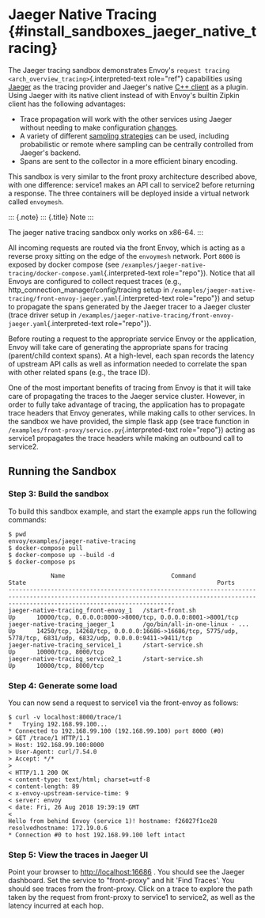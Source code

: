 Jaeger Native Tracing {#install_sandboxes_jaeger_native_tracing}
=====================

The Jaeger tracing sandbox demonstrates Envoy\'s
`request tracing <arch_overview_tracing>`{.interpreted-text role="ref"}
capabilities using [Jaeger](https://jaegertracing.io/) as the tracing
provider and Jaeger\'s native [C++
client](https://github.com/jaegertracing/jaeger-client-cpp) as a plugin.
Using Jaeger with its native client instead of with Envoy\'s builtin
Zipkin client has the following advantages:

-   Trace propagation will work with the other services using Jaeger
    without needing to make configuration
    [changes](https://github.com/jaegertracing/jaeger-client-go#zipkin-http-b3-compatible-header-propagation).
-   A variety of different [sampling
    strategies](https://www.jaegertracing.io/docs/sampling/#client-sampling-configuration)
    can be used, including probabilistic or remote where sampling can be
    centrally controlled from Jaeger\'s backend.
-   Spans are sent to the collector in a more efficient binary encoding.

This sandbox is very similar to the front proxy architecture described
above, with one difference: service1 makes an API call to service2
before returning a response. The three containers will be deployed
inside a virtual network called `envoymesh`.

::: {.note}
::: {.title}
Note
:::

The jaeger native tracing sandbox only works on x86-64.
:::

All incoming requests are routed via the front Envoy, which is acting as
a reverse proxy sitting on the edge of the `envoymesh` network. Port
`8000` is exposed by docker compose (see
`/examples/jaeger-native-tracing/docker-compose.yaml`{.interpreted-text
role="repo"}). Notice that all Envoys are configured to collect request
traces (e.g., http_connection_manager/config/tracing setup in
`/examples/jaeger-native-tracing/front-envoy-jaeger.yaml`{.interpreted-text
role="repo"}) and setup to propagate the spans generated by the Jaeger
tracer to a Jaeger cluster (trace driver setup in
`/examples/jaeger-native-tracing/front-envoy-jaeger.yaml`{.interpreted-text
role="repo"}).

Before routing a request to the appropriate service Envoy or the
application, Envoy will take care of generating the appropriate spans
for tracing (parent/child context spans). At a high-level, each span
records the latency of upstream API calls as well as information needed
to correlate the span with other related spans (e.g., the trace ID).

One of the most important benefits of tracing from Envoy is that it will
take care of propagating the traces to the Jaeger service cluster.
However, in order to fully take advantage of tracing, the application
has to propagate trace headers that Envoy generates, while making calls
to other services. In the sandbox we have provided, the simple flask app
(see trace function in
`/examples/front-proxy/service.py`{.interpreted-text role="repo"})
acting as service1 propagates the trace headers while making an outbound
call to service2.

Running the Sandbox
-------------------

### Step 3: Build the sandbox

To build this sandbox example, and start the example apps run the
following commands:

``` {.console}
$ pwd
envoy/examples/jaeger-native-tracing
$ docker-compose pull
$ docker-compose up --build -d
$ docker-compose ps

            Name                              Command                State                                                      Ports
-------------------------------------------------------------------------------------------------------------------------------------------------------------------------------------------
jaeger-native-tracing_front-envoy_1   /start-front.sh                Up      10000/tcp, 0.0.0.0:8000->8000/tcp, 0.0.0.0:8001->8001/tcp
jaeger-native-tracing_jaeger_1        /go/bin/all-in-one-linux - ... Up      14250/tcp, 14268/tcp, 0.0.0.0:16686->16686/tcp, 5775/udp, 5778/tcp, 6831/udp, 6832/udp, 0.0.0.0:9411->9411/tcp
jaeger-native-tracing_service1_1      /start-service.sh              Up      10000/tcp, 8000/tcp
jaeger-native-tracing_service2_1      /start-service.sh              Up      10000/tcp, 8000/tcp
```

### Step 4: Generate some load

You can now send a request to service1 via the front-envoy as follows:

``` {.console}
$ curl -v localhost:8000/trace/1
*   Trying 192.168.99.100...
* Connected to 192.168.99.100 (192.168.99.100) port 8000 (#0)
> GET /trace/1 HTTP/1.1
> Host: 192.168.99.100:8000
> User-Agent: curl/7.54.0
> Accept: */*
>
< HTTP/1.1 200 OK
< content-type: text/html; charset=utf-8
< content-length: 89
< x-envoy-upstream-service-time: 9
< server: envoy
< date: Fri, 26 Aug 2018 19:39:19 GMT
<
Hello from behind Envoy (service 1)! hostname: f26027f1ce28 resolvedhostname: 172.19.0.6
* Connection #0 to host 192.168.99.100 left intact
```

### Step 5: View the traces in Jaeger UI

Point your browser to <http://localhost:16686> . You should see the
Jaeger dashboard. Set the service to \"front-proxy\" and hit \'Find
Traces\'. You should see traces from the front-proxy. Click on a trace
to explore the path taken by the request from front-proxy to service1 to
service2, as well as the latency incurred at each hop.
